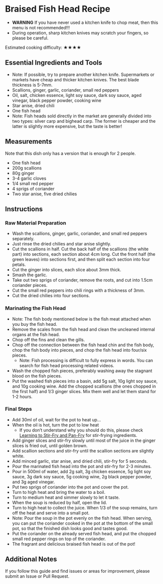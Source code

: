 # Braised Fish Head Recipe

- **WARNING** If you have never used a kitchen knife to chop meat, then this menu is not recommended!!!
- During operation, sharp kitchen knives may scratch your fingers, so please be careful.

Estimated cooking difficulty: ★★★★

## Essential Ingredients and Tools

- Note: If possible, try to prepare another kitchen knife. Supermarkets or markets have cheap and thicker kitchen knives. The best blade thickness is 5-7mm.
- Scallions, ginger, garlic, coriander, small red peppers
- Oil, salt, chicken essence, light soy sauce, dark soy sauce, aged vinegar, black pepper powder, cooking wine
- Star anise, dried chili
- One fish head
- Note: Fish heads sold directly in the market are generally divided into two types: silver carp and bighead carp. The former is cheaper and the latter is slightly more expensive, but the taste is better!

## Measurements

Note that this dish only has a version that is enough for 2 people.

* One fish head
* 200g scallions
* 80g ginger
* 3-4 garlic cloves
* 1/4 small red pepper
* 4 sprigs of coriander
* Two star anise, five dried chilies

## Instructions

### Raw Material Preparation

* Wash the scallions, ginger, garlic, coriander, and small red peppers separately.
* Just rinse the dried chilies and star anise slightly.
* Cut the scallions in half. Cut the back half of the scallions (the white part) into sections, each section about 4cm long. Cut the front half (the green leaves) into sections first, and then split each section into four petals.
* Cut the ginger into slices, each slice about 3mm thick.
* Smash the garlic.
* Take out two sprigs of coriander, remove the roots, and cut into 1.5cm coriander pieces.
* Cut the small red peppers into chili rings with a thickness of 3mm.
* Cut the dried chilies into four sections.

### Marinating the Fish Head

* Note: The fish body mentioned below is the fish meat attached when you buy the fish head.
* Remove the scales from the fish head and clean the uncleaned internal organs at the fish head.
* Chop off the fins and clean the gills.
* Chop off the connection between the fish head chin and the fish body, chop the fish body into pieces, and chop the fish head into four/six pieces.
  * Note: Fish processing is difficult to fully express in words. You can search for fish head processing related videos.
* Wash the chopped fish pieces, preferably washing away the stagnant blood on the fish pieces.
* Put the washed fish pieces into a basin, add 5g salt, 10g light soy sauce, and 10g cooking wine. Add the chopped scallions (the ones chopped in the first half) and 1/3 ginger slices. Mix them well and let them stand for 1-2 hours.

### Final Steps

* Add 30ml of oil, wait for the pot to heat up...
* When the oil is hot, turn the pot to low heat
  * If you don’t understand why you should do this, please check [Learning to Stir-Fry and Pan-Fry](../../tips/learn/学习炒与煎.md) for stir-frying ingredients.
* Add ginger slices and stir-fry slowly until most of the juice in the ginger slices is fried out, until golden brown.
* Add scallion sections and stir-fry until the scallion sections are slightly white.
* Add minced garlic, star anise, and dried chili, stir-fry for 5 seconds.
* Pour the marinated fish head into the pot and stir-fry for 2-3 minutes.
* Pour in 500ml of water, add 2g salt, 3g chicken essence, 5g light soy sauce, 3g dark soy sauce, 5g cooking wine, 2g black pepper powder, and 3g aged vinegar.
* Put two sprigs of coriander into the pot and cover the pot.
* Turn to high heat and bring the water to a boil.
* Turn to medium heat and simmer slowly to let it taste.
* When the soup is reduced by half, open the lid.
* Turn to high heat to collect the juice. When 1/3 of the soup remains, turn off the heat and serve into a small pot.
* Note: Pour the soup in the pot evenly on the fish head. When serving, you can put the coriander cooked in the pot at the bottom of the small pot, so that the finished dish looks good and tastes good.
* Put the coriander on the already served fish head, and put the chopped small red pepper rings on top of the coriander.
* The fragrant and delicious braised fish head is out of the pot!

## Additional Notes

If you follow this guide and find issues or areas for improvement, please submit an Issue or Pull Request.
